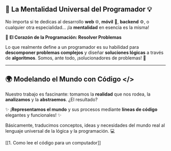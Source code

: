 ## 🧠 La Mentalidad Universal del Programador 💡

No importa si te dedicas al desarrollo **web** 🌐, **móvil** 📱, **backend** ⚙️, o cualquier otra especialidad... ¡la **mentalidad** en esencia es la misma!

🎯 **El Corazón de la Programación: Resolver Problemas**

Lo que realmente define a un programador es su habilidad para **descomponer problemas complejos** y diseñar **soluciones lógicas** a través de **algoritmos**. Somos, ante todo, ¡solucionadores de problemas! 🧩

---

## 🌍 Modelando el Mundo con Código </>

Nuestro trabajo es fascinante: tomamos la **realidad** que nos rodea, la **analizamos** y la **abstraemos**. ¿El resultado?

✨ ¡**Representamos el mundo** y sus procesos mediante **líneas de código** elegantes y funcionales! ✨

Básicamente, traducimos conceptos, ideas y necesidades del mundo real al lenguaje universal de la lógica y la programación. 💻

[[1. Como lee el código para un computador]]